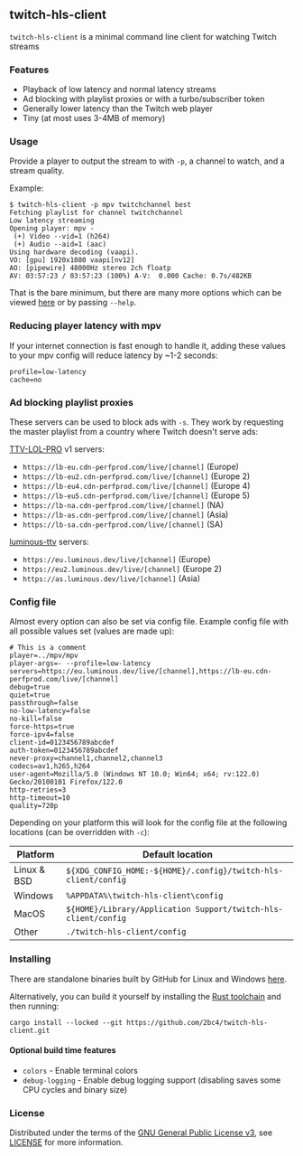 ## twitch-hls-client
`twitch-hls-client` is a minimal command line client for watching Twitch streams

### Features
- Playback of low latency and normal latency streams
- Ad blocking with playlist proxies or with a turbo/subscriber token
- Generally lower latency than the Twitch web player
- Tiny (at most uses 3-4MB of memory)

### Usage
Provide a player to output the stream to with `-p`, a channel to watch, and a stream quality.

Example:
```
$ twitch-hls-client -p mpv twitchchannel best
Fetching playlist for channel twitchchannel
Low latency streaming
Opening player: mpv -
 (+) Video --vid=1 (h264)
 (+) Audio --aid=1 (aac)
Using hardware decoding (vaapi).
VO: [gpu] 1920x1080 vaapi[nv12]
AO: [pipewire] 48000Hz stereo 2ch floatp
AV: 03:57:23 / 03:57:23 (100%) A-V:  0.000 Cache: 0.7s/482KB
```

That is the bare minimum, but there are many more options which can be viewed [here](src/usage) or by passing `--help`.

### Reducing player latency with mpv
If your internet connection is fast enough to handle it, adding these values to your mpv config will reduce latency by ~1-2 seconds:

```
profile=low-latency
cache=no
```

### Ad blocking playlist proxies
These servers can be used to block ads with `-s`. They work by requesting the master playlist from a country where Twitch doesn't serve ads:

[TTV-LOL-PRO](https://github.com/younesaassila/ttv-lol-pro/discussions/37#discussioncomment-5426032) v1 servers:
- `https://lb-eu.cdn-perfprod.com/live/[channel]` (Europe)
- `https://lb-eu2.cdn-perfprod.com/live/[channel]` (Europe 2)
- `https://lb-eu4.cdn-perfprod.com/live/[channel]` (Europe 4)
- `https://lb-eu5.cdn-perfprod.com/live/[channel]` (Europe 5)
- `https://lb-na.cdn-perfprod.com/live/[channel]` (NA)
- `https://lb-as.cdn-perfprod.com/live/[channel]` (Asia)
- `https://lb-sa.cdn-perfprod.com/live/[channel]` (SA)

[luminous-ttv](https://github.com/AlyoshaVasilieva/luminous-ttv) servers:
- `https://eu.luminous.dev/live/[channel]` (Europe)
- `https://eu2.luminous.dev/live/[channel]` (Europe 2)
- `https://as.luminous.dev/live/[channel]` (Asia)

### Config file
Almost every option can also be set via config file. Example config file with all possible values set (values are made up):
```
# This is a comment
player=../mpv/mpv
player-args=- --profile=low-latency
servers=https://eu.luminous.dev/live/[channel],https://lb-eu.cdn-perfprod.com/live/[channel]
debug=true
quiet=true
passthrough=false
no-low-latency=false
no-kill=false
force-https=true
force-ipv4=false
client-id=0123456789abcdef
auth-token=0123456789abcdef
never-proxy=channel1,channel2,channel3
codecs=av1,h265,h264
user-agent=Mozilla/5.0 (Windows NT 10.0; Win64; x64; rv:122.0) Gecko/20100101 Firefox/122.0
http-retries=3
http-timeout=10
quality=720p
```

Depending on your platform this will look for the config file at the following locations (can be overridden with `-c`):

|Platform   |Default location                                              |
|-----------|--------------------------------------------------------------|
|Linux & BSD|`${XDG_CONFIG_HOME:-${HOME}/.config}/twitch-hls-client/config`|
|Windows    |`%APPDATA%\twitch-hls-client\config`                          |
|MacOS      |`${HOME}/Library/Application Support/twitch-hls-client/config`|
|Other      |`./twitch-hls-client/config`                                  |

### Installing
There are standalone binaries built by GitHub for Linux and Windows [here](https://github.com/2bc4/twitch-hls-client/releases/latest).

Alternatively, you can build it yourself by installing the [Rust toolchain](https://rustup.rs) and then running:
```
cargo install --locked --git https://github.com/2bc4/twitch-hls-client.git
```

#### Optional build time features
- `colors` - Enable terminal colors
- `debug-logging` - Enable debug logging support (disabling saves some CPU cycles and binary size)

### License
Distributed under the terms of the [GNU General Public License v3](https://www.gnu.org/licenses/gpl-3.0.txt), see [LICENSE](LICENSE) for more information.
